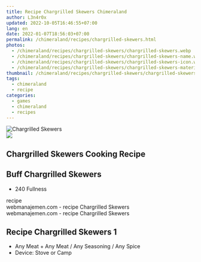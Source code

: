 ```yaml
---
title: Recipe Chargrilled Skewers Chimeraland
author: L3n4r0x
updated: 2022-10-05T16:46:55+07:00
lang: en
date: 2022-01-07T18:56:03+07:00
permalink: /chimeraland/recipes/chargrilled-skewers.html
photos:
  - /chimeraland/recipes/chargrilled-skewers/chargrilled-skewers.webp
  - /chimeraland/recipes/chargrilled-skewers/chargrilled-skewers-name.webp
  - /chimeraland/recipes/chargrilled-skewers/chargrilled-skewers-icon.webp
  - /chimeraland/recipes/chargrilled-skewers/chargrilled-skewers-material.webp
thumbnail: /chimeraland/recipes/chargrilled-skewers/chargrilled-skewers.webp
tags:
  - chimeraland
  - recipe
categories:
  - games
  - chimeraland
  - recipes
---
```


<link
  rel="stylesheet"
  href="https://rawcdn.githack.com/dimaslanjaka/Web-Manajemen/870a349/css/bootstrap-5-3-0-alpha3-wrapper.css"
/>
<section id="bootstrap-wrapper">
  <div data-bs-theme="dark">
    <div class="card mb-2">
      <div class="card-body">
        <div class="row g-0">
          <div class="col-sm-4 position-relative mb-2">
            <img
              src="https://www.webmanajemen.com/chimeraland/recipes/chargrilled-skewers/chargrilled-skewers-material.webp"
              class="card-img fit-cover w-100 h-100"
              alt="Chargrilled Skewers"
              data-fancybox="true"
            />
          </div>
          <div class="col-sm-8 mb-2">
            <div class="card-body">
              <div class="d-flex flex-row align-items-center mb-3">
                <img
                  class="d-inline-block me-2"
                  src="https://www.webmanajemen.com/chimeraland/recipes/chargrilled-skewers/chargrilled-skewers-icon.webp"
                  width="auto"
                  height="auto"
                  style="vertical-align: middle"
                />
                <h2 class="fs-5">Chargrilled Skewers Cooking Recipe</h2>
              </div>
              <h2 class="card-title fs-5">Buff Chargrilled Skewers</h2>
              <div class="card-text">
                <ul>
                  <li>240 Fullness</li>
                </ul>
              </div>
              <span class="badge rounded-pill">recipe</span>
            </div>
            <div class="card-footer text-end text-muted mt-auto">
              webmanajemen.com - recipe Chargrilled Skewers
            </div>
          </div>
        </div>
      </div>
      <div class="card-footer text-end text-muted">
        webmanajemen.com - recipe Chargrilled Skewers
      </div>
    </div>
    <div class="row mb-2">
      <div class="col-12 col-lg-6 recipe-item mb-2">
        <div class="card">
          <div class="card-body">
            <h2 class="card-title fs-5">Recipe Chargrilled Skewers 1</h2>
            <div class="card-text">
              <ul>
                <li>
                  Any Meat<span> + </span>Any Meat<span> / </span>Any
                  Seasoning<span> / </span>Any Spice
                </li>
                <li>Device: Stove or Camp</li>
              </ul>
            </div>
          </div>
        </div>
      </div>
    </div>
  </div>
</section>